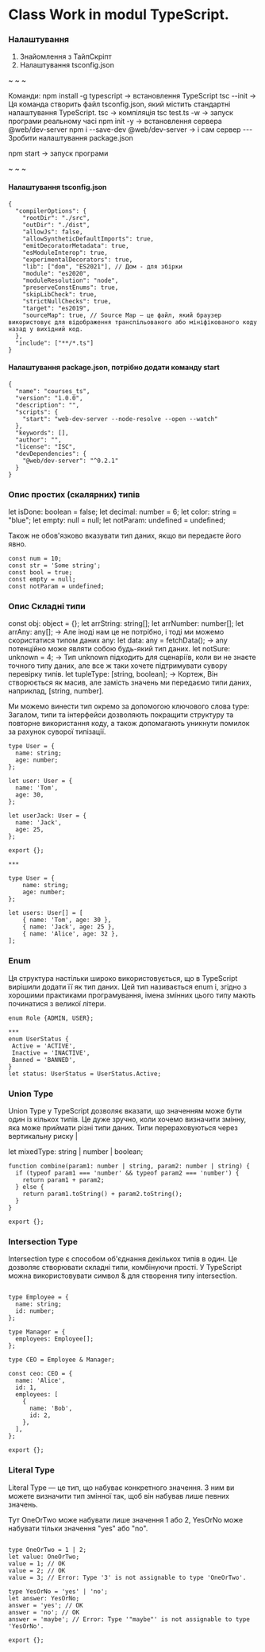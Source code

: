 # Class Work in modul TypeScript.

### Налаштування 

1. Знайомлення з ТайпСкріпт
2. Налаштування tsconfig.json

~ ~ ~

Команди:
npm install -g typescript -> встановлення TypeScript
tsc --init -> Ця команда створить файл tsconfig.json, який містить стандартні налаштування TypeScript.
tsc -> компіляція
tsc test.ts -w  -> запуск програми реальному часі 
npm init -y -> встановлення сервера @web/dev-server
npm i --save-dev @web/dev-server -> і сам сервер
---Зробити налаштування package.json

npm start -> запуск програми

~ ~ ~
#### Налаштування tsconfig.json

~~~
{
  "compilerOptions": {
    "rootDir": "./src",
    "outDir": "./dist",
    "allowJs": false,
    "allowSyntheticDefaultImports": true,
    "emitDecoratorMetadata": true,
    "esModuleInterop": true,
    "experimentalDecorators": true,
    "lib": ["dom", "ES2021"], // Дом - для збірки
    "module": "es2020",
    "moduleResolution": "node",
    "preserveConstEnums": true,
    "skipLibCheck": true,
    "strictNullChecks": true,
    "target": "es2019",
    "sourceMap": true, // Source Map — це файл, який браузер використовує для відображення транспільованого або мініфікованого коду назад у вихідний код.
  },
  "include": ["**/*.ts"]
}

~~~

#### Налаштування package.json, потрібно додати команду start

~~~
{
  "name": "courses_ts",
  "version": "1.0.0",
  "description": "",
  "scripts": {
    "start": "web-dev-server --node-resolve --open --watch"
  },
  "keywords": [],
  "author": "",
  "license": "ISC",
  "devDependencies": {
    "@web/dev-server": "^0.2.1"
  }
}

~~~

### Опис простих (скалярних) типів

let isDone: boolean = false;
let decimal: number = 6;
let color: string = "blue"; 
let empty: null = null;
let notParam: undefined = undefined;

Також не обов'язково вказувати тип даних, якщо ви передаєте його явно.

~~~
const num = 10;
const str = 'Some string';
const bool = true;
const empty = null;
const notParam = undefined;
~~~


### Опис Складні типи

const obj: object = {};
let arrString: string[];
let arrNumber: number[];
let arrAny: any[]; -> Але іноді нам це не потрібно, і тоді ми можемо скористатися типом даних any:
let data: any = fetchData();  -> any потенційно може являти собою будь-який тип даних.
let notSure: unknown = 4; -> Тип unknown підходить для сценаріїв, коли ви не знаєте точного типу даних, але все ж таки хочете підтримувати сувору перевірку типів. 
let tupleType: [string, boolean]; -> Кортеж, Він створюється як масив, але замість значень ми передаємо типи даних, наприклад, [string, number].

Ми можемо винести тип окремо за допомогою ключового слова type:
Загалом, типи та інтерфейси дозволяють покращити структуру та повторне використання коду, а також допомагають уникнути помилок за рахунок суворої типізації.

~~~
type User = {
  name: string;
  age: number;
};

let user: User = {
  name: 'Tom',
  age: 30,
};

let userJack: User = {
  name: 'Jack',
  age: 25,
};

export {};

***

type User = {
    name: string;
    age: number;
};

let users: User[] = [
    { name: 'Tom', age: 30 },
    { name: 'Jack', age: 25 },
    { name: 'Alice', age: 32 },
];
~~~

### Enum

Ця структура настільки широко використовується, що в TypeScript вирішили додати її як тип даних. Цей тип називається enum і, згідно з хорошими практиками програмування, імена змінних цього типу мають починатися з великої літери.

~~~
enum Role {ADMIN, USER};

***
enum UserStatus {
 Active = 'ACTIVE',
 Inactive = 'INACTIVE',
 Banned = 'BANNED',
}
let status: UserStatus = UserStatus.Active;
~~~

### Union Type

Union Type у TypeScript дозволяє вказати, що значенням може бути один із кількох типів. Це дуже зручно, коли хочемо визначити змінну, яка може приймати різні типи даних. Типи перераховуються через вертикальну риску |

let mixedType: string | number | boolean;

~~~
function combine(param1: number | string, param2: number | string) {
  if (typeof param1 === 'number' && typeof param2 === 'number') {
    return param1 + param2;
  } else {
    return param1.toString() + param2.toString();
  }
}

export {};
~~~


### Intersection Type

Intersection type є способом об'єднання декількох типів в один. Це дозволяє створювати складні типи, комбінуючи прості. У TypeScript можна використовувати символ & для створення типу intersection.

~~~

type Employee = {
  name: string;
  id: number;
};

type Manager = {
  employees: Employee[];
};

type CEO = Employee & Manager;

const ceo: CEO = {
  name: 'Alice',
  id: 1,
  employees: [
    {
      name: 'Bob',
      id: 2,
    },
  ],
};

export {};
~~~

### Literal Type
Literal Type — це тип, що набуває конкретного значення. З ним ви можете визначити тип змінної так, щоб він набував лише певних значень.

Тут OneOrTwo може набувати лише значення 1 або 2, YesOrNo може набувати тільки значення "yes" або "no".
~~~

type OneOrTwo = 1 | 2;
let value: OneOrTwo;
value = 1; // OK
value = 2; // OK
value = 3; // Error: Type '3' is not assignable to type 'OneOrTwo'.

type YesOrNo = 'yes' | 'no';
let answer: YesOrNo;
answer = 'yes'; // OK
answer = 'no'; // OK
answer = 'maybe'; // Error: Type '"maybe"' is not assignable to type 'YesOrNo'.

export {};
~~~